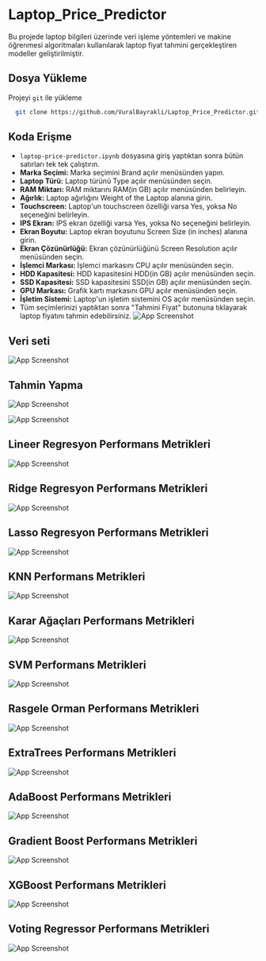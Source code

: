 
# Laptop_Price_Predictor

Bu projede laptop bilgileri üzerinde veri işleme yöntemleri ve makine öğrenmesi algoritmaları kullanılarak laptop fiyat tahmini gerçekleştiren modeller geliştirilmiştir.

## Dosya Yükleme

Projeyi `git` ile yükleme 

```bash
  git clone https://github.com/VuralBayrakli/Laptop_Price_Predictor.git
```
## Koda Erişme
- `laptop-price-predictor.ipynb` dosyasına giriş yaptıktan sonra bütün satırları tek tek çalıştırın.
- **Marka Seçimi:** Marka seçimini Brand açılır menüsünden yapın.
- **Laptop Türü:** Laptop türünü Type açılır menüsünden seçin.
- **RAM Miktarı:** RAM miktarını RAM(in GB) açılır menüsünden belirleyin.
- **Ağırlık:** Laptop ağırlığını Weight of the Laptop alanına girin.
- **Touchscreen:** Laptop'un touchscreen özelliği varsa Yes, yoksa No seçeneğini belirleyin.
- **IPS Ekran:** IPS ekran özelliği varsa Yes, yoksa No seçeneğini belirleyin.
- **Ekran Boyutu:** Laptop ekran boyutunu Screen Size (in inches) alanına girin.
- **Ekran Çözünürlüğü:** Ekran çözünürlüğünü Screen Resolution açılır menüsünden seçin.
- **İşlemci Markası:** İşlemci markasını CPU açılır menüsünden seçin.
- **HDD Kapasitesi:** HDD kapasitesini HDD(in GB) açılır menüsünden seçin.
- **SSD Kapasitesi:** SSD kapasitesini SSD(in GB) açılır menüsünden seçin.
- **GPU Markası:** Grafik kartı markasını GPU açılır menüsünden seçin.
- **İşletim Sistemi:** Laptop'un işletim sistemini OS açılır menüsünden seçin.
- Tüm seçimlerinizi yaptıktan sonra "Tahmini Fiyat" butonuna tıklayarak laptop fiyatını tahmin edebilirsiniz.
![App Screenshot](https://github.com/VuralBayrakli/Laptop_Price_Predictor/blob/master/screenshots/ss7.png)



## Veri seti

![App Screenshot](https://github.com/VuralBayrakli/Laptop_Price_Predictor/blob/master/screenshots/ss5.png)

## Tahmin Yapma

![App Screenshot](https://github.com/VuralBayrakli/Laptop_Price_Predictor/blob/master/screenshots/ss3.png)

![App Screenshot](https://github.com/VuralBayrakli/Laptop_Price_Predictor/blob/master/screenshots/ss6.png)

## Lineer Regresyon Performans Metrikleri

![App Screenshot](https://github.com/VuralBayrakli/Laptop_Price_Predictor/blob/master/screenshots/ss8.png)

## Ridge Regresyon Performans Metrikleri

![App Screenshot](https://github.com/VuralBayrakli/Laptop_Price_Predictor/blob/master/screenshots/ss9.png)

## Lasso Regresyon Performans Metrikleri

![App Screenshot](https://github.com/VuralBayrakli/Laptop_Price_Predictor/blob/master/screenshots/ss10.png)

## KNN Performans Metrikleri

![App Screenshot](https://github.com/VuralBayrakli/Laptop_Price_Predictor/blob/master/screenshots/ss11.png)

## Karar Ağaçları Performans Metrikleri

![App Screenshot](https://github.com/VuralBayrakli/Laptop_Price_Predictor/blob/master/screenshots/ss12.png)

## SVM Performans Metrikleri

![App Screenshot](https://github.com/VuralBayrakli/Laptop_Price_Predictor/blob/master/screenshots/ss13.png)

## Rasgele Orman Performans Metrikleri

![App Screenshot](https://github.com/VuralBayrakli/Laptop_Price_Predictor/blob/master/screenshots/ss14.png)

## ExtraTrees Performans Metrikleri

![App Screenshot](https://github.com/VuralBayrakli/Laptop_Price_Predictor/blob/master/screenshots/ss15.png)

## AdaBoost Performans Metrikleri

![App Screenshot](https://github.com/VuralBayrakli/Laptop_Price_Predictor/blob/master/screenshots/ss16.png)

## Gradient Boost Performans Metrikleri

![App Screenshot](https://github.com/VuralBayrakli/Laptop_Price_Predictor/blob/master/screenshots/ss17.png)

## XGBoost Performans Metrikleri

![App Screenshot](https://github.com/VuralBayrakli/Laptop_Price_Predictor/blob/master/screenshots/ss18.png)

## Voting Regressor Performans Metrikleri

![App Screenshot](https://github.com/VuralBayrakli/Laptop_Price_Predictor/blob/master/screenshots/ss19.png)


